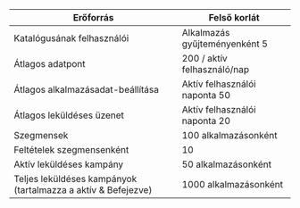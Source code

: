 | Erőforrás | Felső korlát |
| --- | --- |
| Katalógusának felhasználói |Alkalmazás gyűjteményenként 5 |
| Átlagos adatpont |200 / aktív felhasználó/nap |
| Átlagos alkalmazásadat-beállítása |Aktív felhasználói naponta 50 |
| Átlagos leküldéses üzenet |Aktív felhasználói naponta 20 |
| Szegmensek |100 alkalmazásonként |
| Feltételek szegmensenként |10 |
| Aktív leküldéses kampány |50 alkalmazásonként |
| Teljes leküldéses kampányok (tartalmazza a aktív & Befejezve) |1000 alkalmazásonként |

